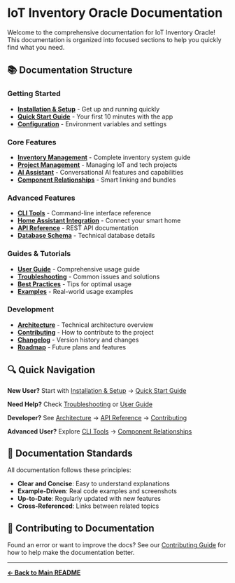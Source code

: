 # IoT Inventory Oracle Documentation

Welcome to the comprehensive documentation for IoT Inventory Oracle! This documentation is organized into focused sections to help you quickly find what you need.

## 📚 Documentation Structure

### Getting Started
- [**Installation & Setup**](./installation.md) - Get up and running quickly
- [**Quick Start Guide**](./quick-start.md) - Your first 10 minutes with the app
- [**Configuration**](./configuration.md) - Environment variables and settings

### Core Features
- [**Inventory Management**](./inventory-management.md) - Complete inventory system guide
- [**Project Management**](./project-management.md) - Managing IoT and tech projects
- [**AI Assistant**](./ai-assistant.md) - Conversational AI features and capabilities
- [**Component Relationships**](./component-relationships.md) - Smart linking and bundles

### Advanced Features
- [**CLI Tools**](./cli-tools.md) - Command-line interface reference
- [**Home Assistant Integration**](./home-assistant.md) - Connect your smart home
- [**API Reference**](./api-reference.md) - REST API documentation
- [**Database Schema**](./database-schema.md) - Technical database details

### Guides & Tutorials
- [**User Guide**](./user-guide.md) - Comprehensive usage guide
- [**Troubleshooting**](./troubleshooting.md) - Common issues and solutions
- [**Best Practices**](./best-practices.md) - Tips for optimal usage
- [**Examples**](./examples.md) - Real-world usage examples

### Development
- [**Architecture**](./architecture.md) - Technical architecture overview
- [**Contributing**](./contributing.md) - How to contribute to the project
- [**Changelog**](./changelog.md) - Version history and changes
- [**Roadmap**](./roadmap.md) - Future plans and features

## 🔍 Quick Navigation

**New User?** Start with [Installation & Setup](./installation.md) → [Quick Start Guide](./quick-start.md)

**Need Help?** Check [Troubleshooting](./troubleshooting.md) or [User Guide](./user-guide.md)

**Developer?** See [Architecture](./architecture.md) → [API Reference](./api-reference.md) → [Contributing](./contributing.md)

**Advanced User?** Explore [CLI Tools](./cli-tools.md) → [Component Relationships](./component-relationships.md)

## 📖 Documentation Standards

All documentation follows these principles:
- **Clear and Concise**: Easy to understand explanations
- **Example-Driven**: Real code examples and screenshots
- **Up-to-Date**: Regularly updated with new features
- **Cross-Referenced**: Links between related topics

## 🤝 Contributing to Documentation

Found an error or want to improve the docs? See our [Contributing Guide](./contributing.md) for how to help make the documentation better.

---

**[← Back to Main README](../README.md)**